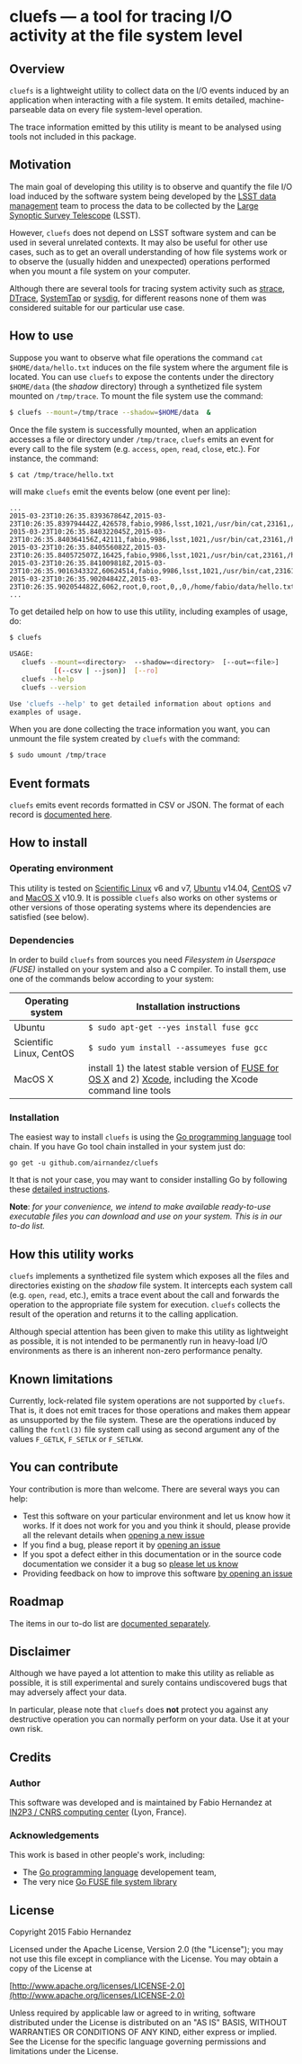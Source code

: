 # cluefs — a tool for tracing I/O activity at the file system level

## Overview
`cluefs` is a lightweight utility to collect data on the I/O events induced by an application when interacting with a file system. It emits detailed, machine-parseable data on every file system-level operation.

The trace information emitted by this utility is meant to be analysed using tools not included in this package.

## Motivation
The main goal of developing this utility is to observe and quantify the file I/O load induced by the software system being developed by the [LSST data management](http://dm.lsst.org/) team to process the data to be collected by the [Large Synoptic Survey Telescope](http://www.lsst.org/) (LSST).

However, `cluefs` does not depend on LSST software system and can be used in several unrelated contexts. It may also be useful for other use cases, such as to get an overall understanding of how file systems work or to observe the (usually hidden and unexpected) operations performed when you mount a file system on your computer. 

Although there are several tools for tracing system activity such as [strace](http://en.wikipedia.org/wiki/Strace), [DTrace](http://en.wikipedia.org/wiki/DTrace), [SystemTap](https://sourceware.org/systemtap/wiki) or [sysdig](http://www.sysdig.org/), for different reasons none of them was considered suitable for our particular use case.

## How to use
Suppose you want to observe what file operations the command `cat $HOME/data/hello.txt` induces on the file system where the argument file is located. You can use `cluefs` to expose the contents under the directory `$HOME/data` (the *shadow* directory) through a synthetized file system mounted on `/tmp/trace`. To mount the file system use the command:

```bash
$ cluefs --mount=/tmp/trace --shadow=$HOME/data  &
```
Once the file system is successfully mounted, when an application accesses a file or directory under `/tmp/trace`, `cluefs` emits an event for every call to the file system (e.g. `access`, `open`, `read`, `close`, etc.). For instance, the command:

```bash
$ cat /tmp/trace/hello.txt
```
will make `cluefs` emit the events below (one event per line):

```
...
2015-03-23T10:26:35.839367864Z,2015-03-23T10:26:35.839794442Z,426578,fabio,9986,lsst,1021,/usr/bin/cat,23161,/home/fabio/data/hello.txt,stat
2015-03-23T10:26:35.840322045Z,2015-03-23T10:26:35.840364156Z,42111,fabio,9986,lsst,1021,/usr/bin/cat,23161,/home/fabio/data/hello.txt,openfile,O_RDONLY,0000
2015-03-23T10:26:35.840556082Z,2015-03-23T10:26:35.840572507Z,16425,fabio,9986,lsst,1021,/usr/bin/cat,23161,/home/fabio/data/hello.txt,read,15,0,4096,15
2015-03-23T10:26:35.841009818Z,2015-03-23T10:26:35.901634332Z,60624514,fabio,9986,lsst,1021,/usr/bin/cat,23161,/home/fabio/data/hello.txt,flush
2015-03-23T10:26:35.90204842Z,2015-03-23T10:26:35.902054482Z,6062,root,0,root,0,,0,/home/fabio/data/hello.txt,close
...
```

To get detailed help on how to use this utility, including examples of usage, do:

```bash
$ cluefs

USAGE:
   cluefs --mount=<directory>  --shadow=<directory>  [--out=<file>]
           [(--csv | --json)]  [--ro]
   cluefs --help
   cluefs --version

Use 'cluefs --help' to get detailed information about options and
examples of usage.
```

When you are done collecting the trace information you want, you can unmount the file system created by `cluefs` with the command:

```bash
$ sudo umount /tmp/trace
```


## Event formats

`cluefs` emits event records formatted in CSV or JSON. The format of each record is [documented here](doc/EventFormats.md).


## How to install

### Operating environment
This utility is tested on [Scientific Linux](https://www.scientificlinux.org/) v6 and v7, [Ubuntu](http://www.ubuntu.com/) v14.04, [CentOS](http://www.centos.org) v7  and [MacOS X](https://www.apple.com/osx/) v10.9. It is possible `cluefs` also works on other systems or other versions of those operating systems where its dependencies are satisfied (see below).

### Dependencies
In order to build `cluefs` from sources you need *Filesystem in Userspace (FUSE)* installed on your system and also a C compiler. To install them, use one of the commands below according to your system:

| Operating system  | Installation instructions |
| ----------------- |  ------------ |
| Ubuntu         |  `$ sudo apt-get --yes install fuse gcc` |
| Scientific Linux, CentOS    |  `$ sudo yum install --assumeyes fuse gcc` |
| MacOS X        |  install 1) the latest stable version of [FUSE for OS X](https://osxfuse.github.io/) and 2) [Xcode](https://developer.apple.com/xcode/downloads/), including the Xcode command line tools|

### Installation
The easiest way to install `cluefs` is using the [Go programming language](https://golang.org/) tool chain. If you have Go tool chain installed in your system just do:

```
go get -u github.com/airnandez/cluefs
```

It that is not your case, you may want to consider installing Go by following these [detailed instructions](http://golang.org/doc/install).

**Note**: *for your convenience, we intend to make available ready-to-use executable files you can download and use on your system. This is in our to-do list.*

## How this utility works
`cluefs` implements a synthetized file system which exposes all the files and directories existing on the *shadow* file system. It intercepts each system call (e.g. `open`, `read`, etc.), emits a trace event about the call and forwards the operation to the appropriate file system for execution. `cluefs` collects the result of the operation and returns it to the calling application.

Although special attention has been given to make this utility as lightweight as possible, it is not intended to be permanently run in heavy-load I/O environments as there is an inherent non-zero performance penalty.

## Known limitations
Currently, lock-related file system operations are not supported by `cluefs`. That is, it does not emit traces for those operations and makes them appear as unsupported by the file system. These are the operations induced by calling the `fcntl(3)` file system call using as second argument any of the values `F_GETLK`, `F_SETLK` or `F_SETLKW`.

## You can contribute
Your contribution is more than welcome. There are several ways you can help:

* Test this software on your particular environment and let us know how it works. If it does not work for you and you think it should, please provide all the relevant details when [opening a new issue](https://github.com/airnandez/cluefs/issues)
* If you find a bug, please report it by [opening an issue](https://github.com/airnandez/cluefs/issues)
* If you spot a defect either in this documentation or in the source code documentation we consider it a bug so [please let us know](https://github.com/airnandez/cluefs/issues)
* Providing feedback on how to improve this software [by opening an issue](https://github.com/airnandez/cluefs/issues)

## Roadmap
The items in our to-do list are [documented separately](doc/ToDo.md).


## Disclaimer
Although we have payed a lot attention to make this utility as reliable as possible, it is still experimental and surely contains undiscovered bugs that may adversely affect your data.

In particular, please note that `cluefs` does **not** protect you against any destructive operation you can normally perform on your data. Use it at your own risk.

## Credits

### Author
This software was developed and is maintained by Fabio Hernandez at [IN2P3 / CNRS computing center](http://cc.in2p3.fr) (Lyon, France). 

### Acknowledgements

This work is based in other people's work, including:

* The [Go programming language](https://golang.org/) developement team,
* The very nice [Go FUSE file system library](http://bazil.org/fuse/)

## License
Copyright 2015 Fabio Hernandez

Licensed under the Apache License, Version 2.0 (the "License");
you may not use this file except in compliance with the License.
You may obtain a copy of the License at

[http://www.apache.org/licenses/LICENSE-2.0](http://www.apache.org/licenses/LICENSE-2.0)

Unless required by applicable law or agreed to in writing, software
distributed under the License is distributed on an "AS IS" BASIS,
WITHOUT WARRANTIES OR CONDITIONS OF ANY KIND, either express or implied.
See the License for the specific language governing permissions and
limitations under the License.
